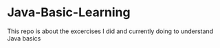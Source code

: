 # Java-Basic-Learning
This repo is about the excercises I did and currently doing to understand Java basics
